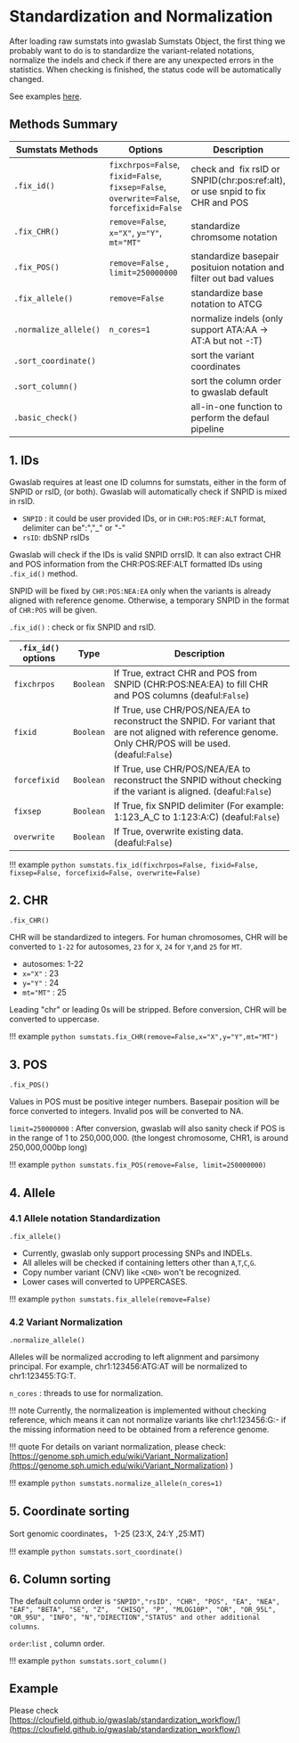 # Standardization and Normalization
After loading raw sumstats into gwaslab Sumstats Object, the first thing we probably want to do is to standardize the variant-related notations, normalize the indels and check if there are any unexpected errors in the statistics. When checking is finished, the status code will be automatically changed.

See examples [here](https://cloufield.github.io/gwaslab/standardization_workflow/).

## Methods Summary

| Sumstats Methods      | Options                                                      | Description                                                                    |
| --------------------- | ------------------------------------------------------------ | ------------------------------------------------------------------------------ |
| `.fix_id()`           | `fixchrpos=False`, <br/>`fixid=False`, <br/>`fixsep=False`,<br/>`overwrite=False`,<br/>`forcefixid=False` | check and  fix rsID or SNPID(chr:pos:ref:alt), or use snpid to fix CHR and POS |
| `.fix_CHR()`          | `remove=False`, `x="X"`, `y="Y"`, `mt="MT"` | standardize chromsome notation                                                 |
| `.fix_POS()`          | `remove=False` , `limit=250000000`          | standardize basepair posituion notation and filter out bad values              |
| `.fix_allele()`       | `remove=False`        | standardize base notation to ATCG                                              |
| `.normalize_allele()` | `n_cores=1`                                                  | normalize indels (only support ATA:AA -> AT:A but not -:T)                     |
| `.sort_coordinate()`  |                                                              | sort the variant coordinates                                                   |
| `.sort_column()`  |                                                              | sort the column order to gwaslab default                                                   |
| `.basic_check()`  |                                                              | all-in-one function to perform the defaul pipeline                                             |

## 1. IDs

Gwaslab requires at least one ID columns for sumstats, either in the form of SNPID or rsID, (or both). Gwaslab will automatically check if SNPID is mixed in rsID.

- `SNPID` : it could be user provided IDs, or in `CHR:POS:REF:ALT` format, delimiter can be":","_" or "-"
- `rsID`: dbSNP rsIDs

Gwaslab will check if the IDs is valid SNPID orrsID.  It can also extract CHR and POS information from the CHR:POS:REF:ALT formatted IDs using `.fix_id()` method.

SNPID will be fixed by `CHR:POS:NEA:EA`  only when the variants is already aligned with reference genome. Otherwise, a temporary SNPID in the format of `CHR:POS` will be given.

`.fix_id()` : check or fix SNPID and rsID.   

|`.fix_id()` options|Type|Description|
|-|-|-|
|`fixchrpos`|`Boolean`|If True, extract CHR and POS from SNPID (CHR:POS:NEA:EA) to fill CHR and POS columns (deaful:`False`)|
|`fixid`|`Boolean`|If True, use CHR/POS/NEA/EA to reconstruct the SNPID. For variant that are not aligned with reference genome. Only CHR/POS will be used. (deaful:`False`)|
|`forcefixid`|`Boolean`|If True, use CHR/POS/NEA/EA to reconstruct the SNPID without checking if the variant is aligned. (deaful:`False`)|
|`fixsep`|`Boolean`|If True, fix SNPID delimiter (For example: 1:123_A_C to 1:123:A:C) (deaful:`False`)|
|`overwrite`|`Boolean`|If True, overwrite existing data. (deaful:`False`)|

!!! example
    ```python
    sumstats.fix_id(fixchrpos=False,
                    fixid=False,
                    fixsep=False,
                    forcefixid=False,
                    overwrite=False)
    ```

## 2. CHR

`.fix_CHR()`

CHR will be standardized to integers. For human chromosomes, CHR will be converted to `1-22` for autosomes, `23` for `X`, `24` for `Y`,and `25` for `MT`.

-  autosomes: 1-22
- `x="X"` : 23
- `y="Y"` : 24
- `mt="MT"` : 25

Leading "chr" or leading 0s will be stripped. Before conversion, CHR will be converted to uppercase.

!!! example
    ```python
    sumstats.fix_CHR(remove=False,x="X",y="Y",mt="MT")
    ```

## 3. POS

`.fix_POS()`

Values in POS must be positive integer numbers. Basepair position will be force converted to integers. Invalid pos will be converted to NA. 

`limit=250000000` : After conversion, gwaslab will also sanity check if POS is in the range of 1 to 250,000,000. (the longest chromosome, CHR1, is around 250,000,000bp long)  

!!! example
    ```python
    sumstats.fix_POS(remove=False, limit=250000000)
    ```

## 4. Allele

### 4.1 Allele notation Standardization

`.fix_allele()`

- Currently, gwaslab only support processing SNPs and INDELs. 
- All alleles will be checked if containing letters other than `A`,`T`,`C`,`G`.
- Copy number variant (CNV) like `<CN0>` won't be recognized.
- Lower cases will converted to UPPERCASES.

!!! example
    ```python
    sumstats.fix_allele(remove=False)
    ```

### 4.2 Variant Normalization

`.normalize_allele()`

Alleles will be normalized accroding to left alignment and parsimony principal. For example, chr1:123456:ATG:AT will be normalized to chr1:123455:TG:T.

`n_cores` : threads to use for normalization.

!!! note
    Currently, the normalizeation is implemented without checking reference, which means it can not normalize variants like chr1:123456:G:- if the missing information need to be obtained from a reference genome.  
    
!!! quote
    For details on variant normalization, please check: [https://genome.sph.umich.edu/wiki/Variant_Normalization](https://genome.sph.umich.edu/wiki/Variant_Normalization) )

!!! example
    ```python
    sumstats.normalize_allele(n_cores=1)
    ```

## 5. Coordinate sorting

Sort genomic coordinates， 1-25 (23:X, 24:Y ,25:MT)

!!! example
    ```python
    sumstats.sort_coordinate()
    ```

## 6. Column sorting

The default column order is `"SNPID","rsID", "CHR", "POS", "EA", "NEA", "EAF", "BETA", "SE", "Z",  "CHISQ", "P", "MLOG10P", "OR", "OR_95L", "OR_95U", "INFO", "N","DIRECTION","STATUS" and other additional columns`.

`order`:`list` , column order.

!!! example
    ```python
    sumstats.sort_column()
    ```

## Example
Please check [https://cloufield.github.io/gwaslab/standardization_workflow/](https://cloufield.github.io/gwaslab/standardization_workflow/)
